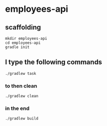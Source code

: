 # employees-api

## scaffolding

```shell
mkdir employees-api
cd employees-api
gradle init
```

## I type the following commands

```shell
./gradlew task
```

### to then clean

```shell
./gradlew clean
```

### in the end

```shell
./gradlew build
```